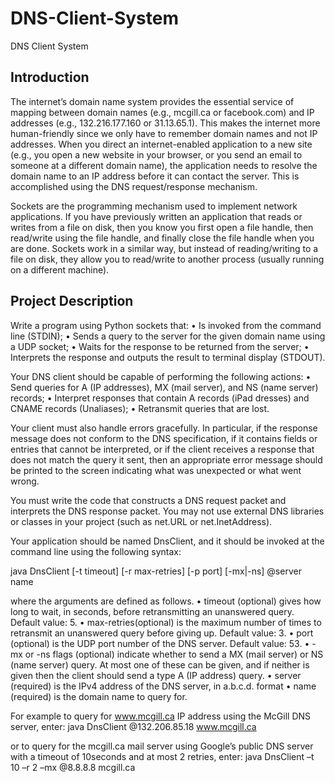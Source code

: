 # DNS-Client-System
DNS Client System

## Introduction
The internet’s domain name system provides the essential service of mapping between domain names (e.g., mcgill.ca or facebook.com) and IP addresses (e.g., 132.216.177.160 or 31.13.65.1). This makes the internet more human-friendly since we only have to remember domain names and not IP addresses.
When you direct an internet-enabled application to a new site (e.g., you open a new website in your browser, or you send an email to someone at a different domain name), the application needs to resolve the domain name to an IP address before it can contact the server. This is accomplished using the DNS request/response mechanism.

Sockets are the programming mechanism used to implement network applications. If you have previously written an application that reads or writes from a file on disk, then you know you first open a file handle, then read/write using the file handle, and finally close the file handle when you are done. Sockets work in a similar way, but instead of reading/writing to a file on disk, they allow you to read/write to another process (usually running on a different machine).

## Project Description
Write a program using Python sockets that:
• Is invoked from the command line (STDIN);
• Sends a query to the server for the given domain name using a UDP socket;
• Waits for the response to be returned from the server;
• Interprets the response and outputs the result to terminal display (STDOUT).

Your DNS client should be capable of performing the following actions:
• Send queries for A (IP addresses), MX (mail server), and NS (name server) records;
• Interpret responses that contain A records (iPad dresses) and CNAME records (Unaliases);
• Retransmit queries that are lost.

Your client must also handle errors gracefully. In particular, if the response message does not conform to the DNS specification, if it contains fields or entries that cannot be interpreted, or if the client receives a response that does not match the query it sent, then an appropriate error message should be printed to the screen indicating what was unexpected or what went wrong.

You must write the code that constructs a DNS request packet and interprets the DNS response packet. You may not use external DNS libraries or classes in your project (such as net.URL or net.InetAddress).

Your application should be named DnsClient, and it should be invoked at the command line using the following syntax:

java DnsClient [-t timeout] [-r max-retries] [-p port] [-mx|-ns] @server name

where the arguments are defined as follows.
• timeout (optional) gives how long to wait, in seconds, before retransmitting an
unanswered query. Default value: 5.
• max-retries(optional) is the maximum number of times to retransmit an
unanswered query before giving up. Default value: 3.
• port (optional) is the UDP port number of the DNS server. Default value: 53.
• -mx or -ns flags (optional) indicate whether to send a MX (mail server) or NS (name server)
query. At most one of these can be given, and if neither is given then the client should send a
type A (IP address) query.
• server (required) is the IPv4 address of the DNS server, in a.b.c.d. format
• name (required) is the domain name to query for.

For example to query for www.mcgill.ca IP address using the McGill DNS server, enter:
java DnsClient @132.206.85.18 www.mcgill.ca

or to query for the mcgill.ca mail server using Google’s public DNS server with a timeout of 10seconds and at most 2 retries, enter:
java DnsClient –t 10 –r 2 –mx @8.8.8.8 mcgill.ca




